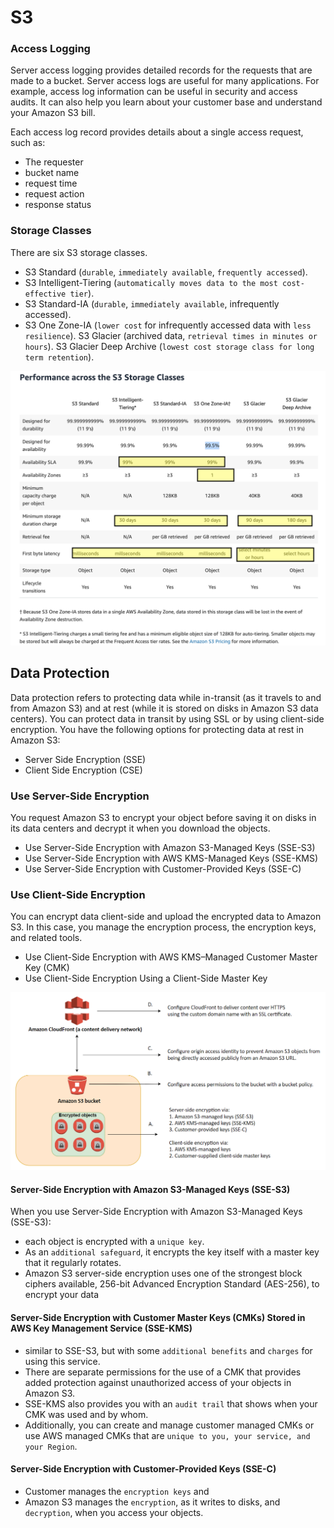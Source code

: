 

# S3


### Access Logging
Server access logging provides detailed records for the requests that are made to a bucket. Server access logs are useful for many applications. For example, access log information can be useful in security and access audits. It can also help you learn about your customer base and understand your Amazon S3 bill.

Each access log record provides details about a single access request, such as:
- The requester
- bucket name
- request time
- request action
- response status


### Storage Classes
There are six S3 storage classes.

- S3 Standard (`durable`, `immediately available`, `frequently accessed`).
- S3 Intelligent-Tiering (`automatically moves data to the most cost-effective tier`).
- S3 Standard-IA (`durable`, `immediately available`, infrequently accessed).
- S3 One Zone-IA (`lower cost` for infrequently accessed data with `less resilience`).
S3 Glacier (archived data, `retrieval times in minutes or hours`).
S3 Glacier Deep Archive (`lowest cost storage class for long term retention`).

![alt Amazon-S3-Storage-Classes](Amazon-S3-Storage-Classes.png)

## Data Protection

Data protection refers to protecting data while in-transit (as it travels to and from Amazon S3) and at rest (while it is stored on disks in Amazon S3 data centers). You can protect data in transit by using SSL or by using client-side encryption. You have the following options for protecting data at rest in Amazon S3:
- Server Side Encryption (SSE)
- Client Side Encryption (CSE)

### Use Server-Side Encryption
 You request Amazon S3 to encrypt your object before saving it on disks in its data centers and decrypt it when you download the objects.

- Use Server-Side Encryption with Amazon S3-Managed Keys (SSE-S3)
- Use Server-Side Encryption with AWS KMS-Managed Keys (SSE-KMS)
- Use Server-Side Encryption with Customer-Provided Keys (SSE-C)

### Use Client-Side Encryption
 You can encrypt data client-side and upload the encrypted data to Amazon S3. In this case, you manage the encryption process, the encryption keys, and related tools.

- Use Client-Side Encryption with AWS KMS–Managed Customer Master Key (CMK)
- Use Client-Side Encryption Using a Client-Side Master Key

![alt S3 Encryption](bucket_policies.png)



#### Server-Side Encryption with Amazon S3-Managed Keys (SSE-S3)

When you use Server-Side Encryption with Amazon S3-Managed Keys (SSE-S3):
-  each object is encrypted with a `unique key`.
- As an `additional safeguard`, it encrypts the key itself with a master key that it regularly rotates.
- Amazon S3 server-side encryption uses one of the strongest block ciphers available, 256-bit Advanced Encryption Standard (AES-256), to encrypt your data

#### Server-Side Encryption with Customer Master Keys (CMKs) Stored in AWS Key Management Service (SSE-KMS)

- similar to SSE-S3, but with some `additional benefits` and `charges` for using this service.
- There are separate permissions for the use of a CMK that provides added protection against unauthorized access of your objects in Amazon S3.
-  SSE-KMS also provides you with an `audit trail` that shows when your CMK was used and by whom.
- Additionally, you can create and manage customer managed CMKs or use AWS managed CMKs that are `unique to you, your service, and your Region`.

#### Server-Side Encryption with Customer-Provided Keys (SSE-C)

- Customer manages the `encryption keys` and
- Amazon S3 manages the `encryption`, as it writes to disks, and `decryption`, when you access your objects.
